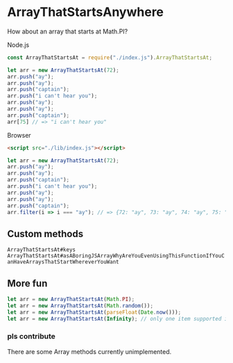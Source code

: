 # ArrayThatStartsAnywhere
How about an array that starts at Math.PI?

Node.js
```js
const ArrayThatStartsAt = require("./index.js").ArrayThatStartsAt;

let arr = new ArrayThatStartsAt(72);
arr.push("ay");
arr.push("ay");
arr.push("captain");
arr.push("i can't hear you");
arr.push("ay");
arr.push("ay");
arr.push("captain");
arr[75] // => "i can't hear you"
```

Browser
```html
<script src="./lib/index.js"></script>
```
```js
let arr = new ArrayThatStartsAt(72);
arr.push("ay");
arr.push("ay");
arr.push("captain");
arr.push("i can't hear you");
arr.push("ay");
arr.push("ay");
arr.push("captain");
arr.filter(i => i === "ay"); // => {72: "ay", 73: "ay", 74: "ay", 75: "ay", startIndex: 72, length: 4}
```

## Custom methods
`ArrayThatStartsAt#keys`
`ArrayThatStartsAt#asABoringJSArrayWhyAreYouEvenUsingThisFunctionIfYouCanHaveArraysThatStartWhereverYouWant`

## More fun
```js
let arr = new ArrayThatStartsAt(Math.PI);
let arr = new ArrayThatStartsAt(Math.random());
let arr = new ArrayThatStartsAt(parseFloat(Date.now()));
let arr = new ArrayThatStartsAt(Infinity); // only one item supported in this, sadly :(
```

### pls contribute
There are some Array methods currently unimplemented.

